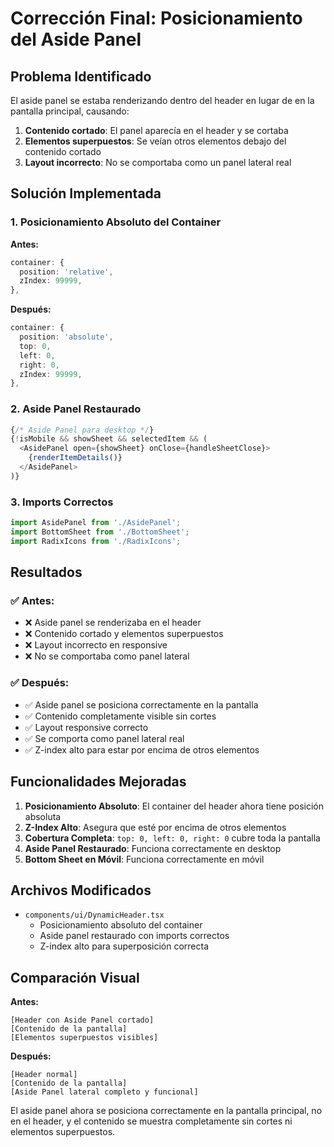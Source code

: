 # Corrección Final: Posicionamiento del Aside Panel

## Problema Identificado

El aside panel se estaba renderizando dentro del header en lugar de en la pantalla principal, causando:
1. **Contenido cortado**: El panel aparecía en el header y se cortaba
2. **Elementos superpuestos**: Se veían otros elementos debajo del contenido cortado
3. **Layout incorrecto**: No se comportaba como un panel lateral real

## Solución Implementada

### **1. Posicionamiento Absoluto del Container**

**Antes:**
```typescript
container: {
  position: 'relative',
  zIndex: 99999,
},
```

**Después:**
```typescript
container: {
  position: 'absolute',
  top: 0,
  left: 0,
  right: 0,
  zIndex: 99999,
},
```

### **2. Aside Panel Restaurado**

```typescript
{/* Aside Panel para desktop */}
{!isMobile && showSheet && selectedItem && (
  <AsidePanel open={showSheet} onClose={handleSheetClose}>
    {renderItemDetails()}
  </AsidePanel>
)}
```

### **3. Imports Correctos**

```typescript
import AsidePanel from './AsidePanel';
import BottomSheet from './BottomSheet';
import RadixIcons from './RadixIcons';
```

## Resultados

### ✅ **Antes:**
- ❌ Aside panel se renderizaba en el header
- ❌ Contenido cortado y elementos superpuestos
- ❌ Layout incorrecto en responsive
- ❌ No se comportaba como panel lateral

### ✅ **Después:**
- ✅ Aside panel se posiciona correctamente en la pantalla
- ✅ Contenido completamente visible sin cortes
- ✅ Layout responsive correcto
- ✅ Se comporta como panel lateral real
- ✅ Z-index alto para estar por encima de otros elementos

## Funcionalidades Mejoradas

1. **Posicionamiento Absoluto**: El container del header ahora tiene posición absoluta
2. **Z-Index Alto**: Asegura que esté por encima de otros elementos
3. **Cobertura Completa**: `top: 0, left: 0, right: 0` cubre toda la pantalla
4. **Aside Panel Restaurado**: Funciona correctamente en desktop
5. **Bottom Sheet en Móvil**: Funciona correctamente en móvil

## Archivos Modificados

- `components/ui/DynamicHeader.tsx`
  - Posicionamiento absoluto del container
  - Aside panel restaurado con imports correctos
  - Z-index alto para superposición correcta

## Comparación Visual

**Antes:**
```
[Header con Aside Panel cortado]
[Contenido de la pantalla]
[Elementos superpuestos visibles]
```

**Después:**
```
[Header normal]
[Contenido de la pantalla]
[Aside Panel lateral completo y funcional]
```

El aside panel ahora se posiciona correctamente en la pantalla principal, no en el header, y el contenido se muestra completamente sin cortes ni elementos superpuestos. 
